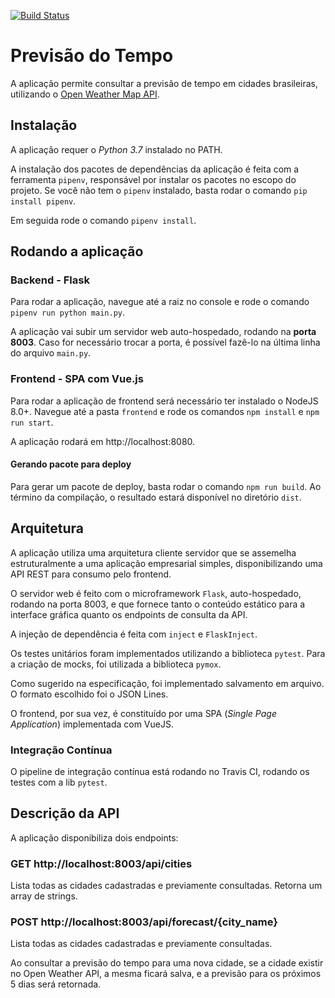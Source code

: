 [![Build Status](https://travis-ci.org/DyegoMaas/weather-forecast.svg?branch=master)](https://travis-ci.org/DyegoMaas/weather-forecast)

# Previsão do Tempo

A aplicação permite consultar a previsão de tempo em cidades brasileiras, utilizando o [Open Weather Map API](https://openweathermap.org/api).

## Instalação

A aplicação requer o *Python 3.7* instalado no PATH.

A instalação dos pacotes de dependências da aplicação é feita com a ferramenta `pipenv`, responsável por instalar os pacotes no escopo do projeto. Se você não tem o `pipenv` instalado, basta rodar o comando `pip install pipenv`.

Em seguida rode o comando `pipenv install`.

## Rodando a aplicação

### Backend - Flask

Para rodar a aplicação, navegue até a raiz no console e rode o comando `pipenv run python main.py`.

A aplicação vai subir um servidor web auto-hospedado, rodando na **porta 8003**. Caso for necessário trocar a porta, é possível fazê-lo na última linha do arquivo `main.py`.

### Frontend - SPA com Vue.js

Para rodar a aplicação de frontend será necessário ter instalado o NodeJS 8.0+. Navegue até a pasta `frontend` e rode os comandos `npm install` e `npm run start`.

A aplicação rodará em http://localhost:8080.

#### Gerando pacote para deploy

Para gerar um pacote de deploy, basta rodar o comando `npm run build`. Ao término da compilação, o resultado estará disponível no diretório `dist`.

## Arquitetura

A aplicação utiliza uma arquitetura cliente servidor que se assemelha estruturalmente a uma aplicação empresarial simples, disponibilizando uma API REST para consumo pelo frontend.

O servidor web é feito com o microframework `Flask`, auto-hospedado, rodando na porta 8003, e que fornece tanto o conteúdo estático para a interface gráfica quanto os endpoints de consulta da API.

A injeção de dependência é feita com `inject` e `FlaskInject`.

Os testes unitários foram implementados utilizando a biblioteca `pytest`. Para a criação de mocks, foi utilizada a biblioteca `pymox`.

Como sugerido na especificação, foi implementado salvamento em arquivo. O formato escolhido foi o JSON Lines.

O frontend, por sua vez, é constituído por uma SPA (*Single Page Application*) implementada com VueJS.

### Integração Contínua

O pipeline de integração contínua está rodando no Travis CI, rodando os testes com a lib `pytest`.

## Descrição da API

A aplicação disponibiliza dois endpoints:

### GET http://localhost:8003/api/cities

Lista todas as cidades cadastradas e previamente consultadas. Retorna um array de strings.

### POST http://localhost:8003/api/forecast/{city_name}

Lista todas as cidades cadastradas e previamente consultadas.

Ao consultar a previsão do tempo para uma nova cidade, se a cidade existir no Open Weather API, a mesma ficará salva, e a previsão para os próximos 5 dias será retornada.

